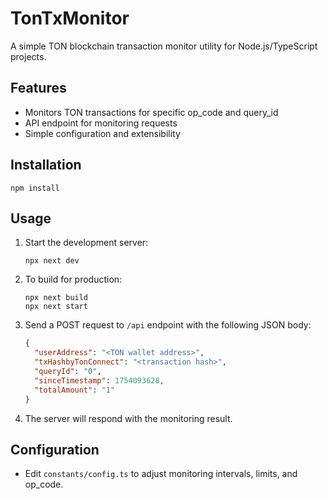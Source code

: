 # TonTxMonitor

A simple TON blockchain transaction monitor utility for Node.js/TypeScript projects.

## Features
- Monitors TON transactions for specific op_code and query_id
- API endpoint for monitoring requests
- Simple configuration and extensibility

## Installation

```
npm install
```

## Usage

1. Start the development server:
   ```
   npx next dev
   ```
2. To build for production:
   ```
   npx next build
   npx next start
   ```
2. Send a POST request to `/api` endpoint with the following JSON body:
   ```json
   {
     "userAddress": "<TON wallet address>",
     "txHashbyTonConnect": "<transaction hash>",
     "queryId": "0",
     "sinceTimestamp": 1754093628,
     "totalAmount": "1"
   }
   ```
3. The server will respond with the monitoring result.

## Configuration

- Edit `constants/config.ts` to adjust monitoring intervals, limits, and op_code.

